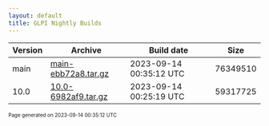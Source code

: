 ```yaml
---
layout: default
title: GLPI Nightly Builds
---
```


Version|Archive|Build date|Size
---|---|---|---
main|[main-ebb72a8.tar.gz](main-ebb72a8.tar.gz)|2023-09-14 00:35:12 UTC|76349510
10.0|[10.0-6982af9.tar.gz](10.0-6982af9.tar.gz)|2023-09-14 00:25:19 UTC|59317725

<font size="1">Page generated on 2023-09-14 00:35:12 UTC</font>
